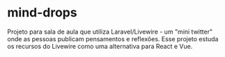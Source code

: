 # mind-drops
Projeto para sala de aula que utiliza Laravel/Livewire - um "mini twitter" onde as pessoas publicam pensamentos e reflexões. Esse projeto estuda os recursos do Livewire como uma alternativa para React e Vue.
